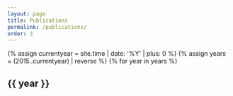 ```yaml
---
layout: page
title: Publications
permalink: /publications/
order: 3
---
```


{% assign currentyear = site.time | date: '%Y' | plus: 0 %}
{% assign years = (2015..currentyear) | reverse %}
{% for year in years %}
## {{ year }}

